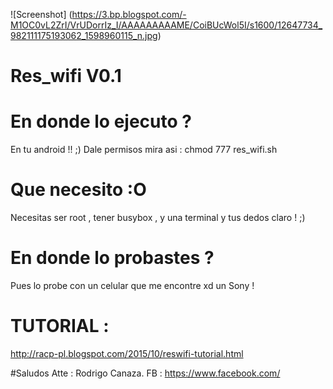 
![Screenshot] (https://3.bp.blogspot.com/-M1OC0vL2ZrI/VrUDorrIz_I/AAAAAAAAAME/CoiBUcWol5I/s1600/12647734_982111175193062_1598960115_n.jpg)

# Res_wifi V0.1

# En donde lo ejecuto ? 


En tu android !! ;) 
Dale permisos mira asi : chmod 777 res_wifi.sh

# Que necesito :O


Necesitas ser root , tener busybox , y una terminal y tus dedos claro ! ;)


# En donde lo probastes ? 


Pues lo probe con un celular que me encontre xd un Sony ! 

# TUTORIAL :

http://racp-pl.blogspot.com/2015/10/reswifi-tutorial.html

#Saludos 
Atte : Rodrigo Canaza. 
FB : https://www.facebook.com/
